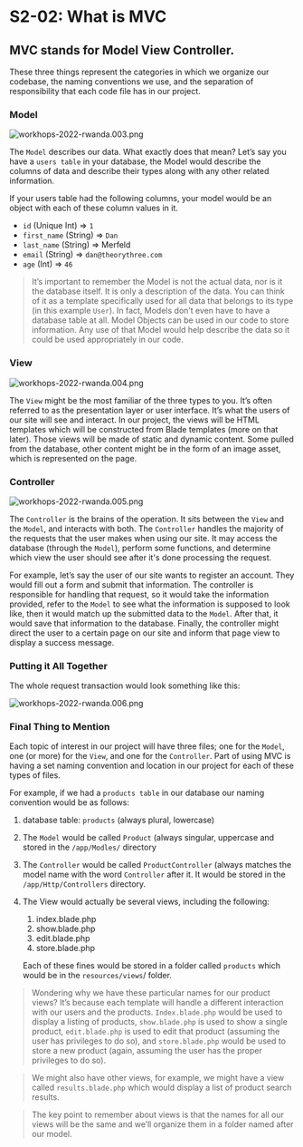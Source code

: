# S2-02: What is MVC

## MVC stands for Model View Controller.

These three things represent the categories in which we organize our codebase, the naming conventions we use, and the separation of responsibility that each code file has in our project.

### Model

![workhops-2022-rwanda.003.png](S2-02:%20What%20is%20MVC.assets/workhops-2022-rwanda.003.png)

The `Model` describes our data. What exactly does that mean? Let’s say you have a `users table` in your database, the Model would describe the columns of data and describe their types along with any other related information.

If your users table had the following columns, your model would be an object with each of these column values in it.

- `id` (Unique Int) => `1`
- `first_name` (String) => `Dan`
- `last_name` (String) => Merfeld
- `email` (String) => `dan@theorythree.com`
- `age` (Int) => `46`

> It’s important to remember the Model is not the actual data, nor is it the database itself. It is only a description of the data. You can think of it as a template specifically used for all data that belongs to its type (in this example `User`). In fact, Models don’t even have to have a database table at all. Model Objects can be used in our code to store information. Any use of that Model would help describe the data so it could be used appropriately in our code.

### View

![workhops-2022-rwanda.004.png](S2-02:%20What%20is%20MVC.assets/workhops-2022-rwanda.004.png)

The `View` might be the most familiar of the three types to you. It’s often referred to as the presentation layer or user interface. It’s what the users of our site will see and interact. In our project, the views will be HTML templates which will be constructed from Blade templates (more on that later). Those views will be made of static and dynamic content. Some pulled from the database, other content might be in the form of an image asset, which is represented on the page.

### Controller

![workhops-2022-rwanda.005.png](S2-02:%20What%20is%20MVC.assets/workhops-2022-rwanda.005.png)

The `Controller` is the brains of the operation. It sits between the `View` and the `Model`, and interacts with both. The `Controller` handles the majority of the requests that the user makes when using our site. It may access the database (through the `Model`), perform some functions, and determine which view the user should see after it's done processing the request.

For example, let’s say the user of our site wants to register an account. They would fill out a form and submit that information. The controller is responsible for handling that request, so it would take the information provided, refer to the `Model` to see what the information is supposed to look like, then it would match up the submitted data to the `Model`. After that, it would save that information to the database. Finally, the controller might direct the user to a certain page on our site and inform that page view to display a success message.

### Putting it All Together

The whole request transaction would look something like this:

![workhops-2022-rwanda.006.png](S2-02:%20What%20is%20MVC.assets/workhops-2022-rwanda.006.png)

### Final Thing to Mention

Each topic of interest in our project will have three files; one for the `Model`, one (or more) for the `View`, and one for the `Controller`. Part of using MVC is having a set naming convention and location in our project for each of these types of files.

For example, if we had a `products table` in our database our naming convention would be as follows:

1. database table: `products`  (always plural, lowercase)
2. The `Model` would be called `Product` (always singular, uppercase and stored in the `/app/Modles/` directory
3. The `Controller` would be called `ProductController` (always matches the model name with the word `Controller` after it. It would be stored in the `/app/Http/Controllers` directory.
4. The View would actually be several views, including the following:
   1. index.blade.php
   2. show.blade.php
   3. edit.blade.php
   4. store.blade.php

   Each of these fines would be stored in a folder called `products` which would be in the `resources/views`/ folder.

> Wondering why we have these particular names for our product views? It’s because each template will handle a different interaction with our users and the products. `Index.blade.php` would be used to display a listing of products, `show.blade.php` is used to show a single product, `edit.blade.php` is used to edit that product (assuming the user has privileges to do so), and `store.blade.php` would be used to store a new product (again, assuming the user has the proper privileges to do so).

> We might also have other views, for example, we might have a view called `results.blade.php` which would display a list of product search results.

> The key point to remember about views is that the names for all our views will be the same and we’ll organize them in a folder named after our model.

